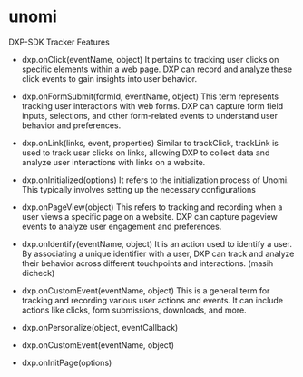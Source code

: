 # unomi

DXP-SDK Tracker Features

- dxp.onClick(eventName, object)
  It pertains to tracking user clicks on specific elements within a web page. DXP can record and analyze these click events to gain insights into user behavior.

- dxp.onFormSubmit(formId, eventName, object)
  This term represents tracking user interactions with web forms. DXP can capture form field inputs, selections, and other form-related events to understand user behavior and preferences.

- dxp.onLink(links, event, properties)
  Similar to trackClick, trackLink is used to track user clicks on links, allowing DXP to collect data and analyze user interactions with links on a website.
  
- dxp.onInitialized(options)
  It refers to the initialization process of Unomi. This typically involves setting up the necessary configurations

- dxp.onPageView(object)
  This refers to tracking and recording when a user views a specific page on a website. DXP can capture pageview events to analyze user engagement and preferences.

- dxp.onIdentify(eventName, object)
  It is an action used to identify a user. By associating a unique identifier with a user, DXP can track and analyze their behavior across different touchpoints and interactions. (masih dicheck)

- dxp.onCustomEvent(eventName, object)
  This is a general term for tracking and recording various user actions and events. It can include actions like clicks, form submissions, downloads, and more.

- dxp.onPersonalize(object, eventCallback)
- dxp.onCustomEvent(eventName, object)
- dxp.onInitPage(options)
